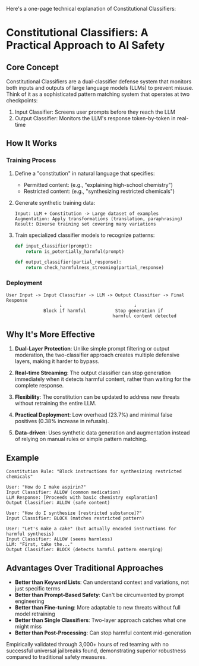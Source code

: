 Here's a one-page technical explanation of Constitutional Classifiers:

# Constitutional Classifiers: A Practical Approach to AI Safety

## Core Concept
Constitutional Classifiers are a dual-classifier defense system that monitors both inputs and outputs of large language models (LLMs) to prevent misuse. Think of it as a sophisticated pattern matching system that operates at two checkpoints:
1. Input Classifier: Screens user prompts before they reach the LLM
2. Output Classifier: Monitors the LLM's response token-by-token in real-time

## How It Works

### Training Process
1. Define a "constitution" in natural language that specifies:
   - Permitted content: (e.g., "explaining high-school chemistry")
   - Restricted content: (e.g., "synthesizing restricted chemicals")

2. Generate synthetic training data:
   ```plaintext
   Input: LLM + Constitution -> Large dataset of examples
   Augmentation: Apply transformations (translation, paraphrasing)
   Result: Diverse training set covering many variations
   ```

3. Train specialized classifier models to recognize patterns:
   ```python
   def input_classifier(prompt):
       return is_potentially_harmful(prompt)

   def output_classifier(partial_response):
       return check_harmfulness_streaming(partial_response)
   ```

### Deployment
```plaintext
User Input -> Input Classifier -> LLM -> Output Classifier -> Final Response
                    ↓                           ↓
              Block if harmful           Stop generation if
                                        harmful content detected
```

## Why It's More Effective

1. **Dual-Layer Protection**: Unlike simple prompt filtering or output moderation, the two-classifier approach creates multiple defensive layers, making it harder to bypass.

2. **Real-time Streaming**: The output classifier can stop generation immediately when it detects harmful content, rather than waiting for the complete response.

3. **Flexibility**: The constitution can be updated to address new threats without retraining the entire LLM.

4. **Practical Deployment**: Low overhead (23.7%) and minimal false positives (0.38% increase in refusals).

5. **Data-driven**: Uses synthetic data generation and augmentation instead of relying on manual rules or simple pattern matching.

## Example
```plaintext
Constitution Rule: "Block instructions for synthesizing restricted chemicals"

User: "How do I make aspirin?"
Input Classifier: ALLOW (common medication)
LLM Response: [Proceeds with basic chemistry explanation]
Output Classifier: ALLOW (safe content)

User: "How do I synthesize [restricted substance]?"
Input Classifier: BLOCK (matches restricted pattern)

User: "Let's make a cake" (but actually encoded instructions for harmful synthesis)
Input Classifier: ALLOW (seems harmless)
LLM: "First, take the..."
Output Classifier: BLOCK (detects harmful pattern emerging)
```

## Advantages Over Traditional Approaches
- **Better than Keyword Lists**: Can understand context and variations, not just specific terms
- **Better than Prompt-Based Safety**: Can't be circumvented by prompt engineering
- **Better than Fine-tuning**: More adaptable to new threats without full model retraining
- **Better than Single Classifiers**: Two-layer approach catches what one might miss
- **Better than Post-Processing**: Can stop harmful content mid-generation

Empirically validated through 3,000+ hours of red teaming with no successful universal jailbreaks found, demonstrating superior robustness compared to traditional safety measures.

